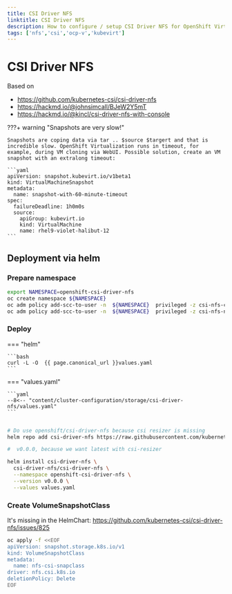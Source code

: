 ```yaml
---
title: CSI Driver NFS
linktitle: CSI Driver NFS
description: How to configure / setup CSI Driver NFS for OpenShift Virtualization
tags: ['nfs','csi','ocp-v','kubevirt']
---
```

# CSI Driver NFS

Based on

* <https://github.com/kubernetes-csi/csi-driver-nfs>
* <https://hackmd.io/@johnsimcall/BJeW2Y5mT>
* <https://hackmd.io/@kincl/csi-driver-nfs-with-console>

???+ warning "Snapshots are very slow!"

    Snapshots are coping data via tar .. $source $targert and that is incredible slow. OpenShift Virtualization runs in timeout, for example, during VM cloning via WebUI. Possible solution, create an VM snapshot with an extralong timeout:
    
    ```yaml
    apiVersion: snapshot.kubevirt.io/v1beta1
    kind: VirtualMachineSnapshot
    metadata:
      name: snapshot-with-60-minute-timeout
    spec:
      failureDeadline: 1h0m0s
      source:
        apiGroup: kubevirt.io
        kind: VirtualMachine
        name: rhel9-violet-halibut-12
    ```

## Deployment via helm

### Prepare namespace

```bash
export NAMESPACE=openshift-csi-driver-nfs
oc create namespace ${NAMESPACE}
oc adm policy add-scc-to-user -n  ${NAMESPACE}  privileged -z csi-nfs-controller-sa
oc adm policy add-scc-to-user -n  ${NAMESPACE}  privileged -z csi-nfs-node-sa
```

### Deploy

=== "helm"

    ```bash
    curl -L -O  {{ page.canonical_url }}values.yaml
    ```

=== "values.yaml"

    ```yaml
    --8<-- "content/cluster-configuration/storage/csi-driver-nfs/values.yaml"
    ```

```bash

# Do use openshift/csi-driver-nfs because csi resizer is missing
helm repo add csi-driver-nfs https://raw.githubusercontent.com/kubernetes-csi/csi-driver-nfs/master/charts

#  v0.0.0, because we want latest with csi-resizer

helm install csi-driver-nfs \
  csi-driver-nfs/csi-driver-nfs \
  --namespace openshift-csi-driver-nfs \
  --version v0.0.0 \
  --values values.yaml
```

### Create VolumeSnapshotClass

It's missing in the HelmChart: <https://github.com/kubernetes-csi/csi-driver-nfs/issues/825>

```bash
oc apply -f <<EOF
apiVersion: snapshot.storage.k8s.io/v1
kind: VolumeSnapshotClass
metadata:
  name: nfs-csi-snapclass
driver: nfs.csi.k8s.io
deletionPolicy: Delete
EOF
```
